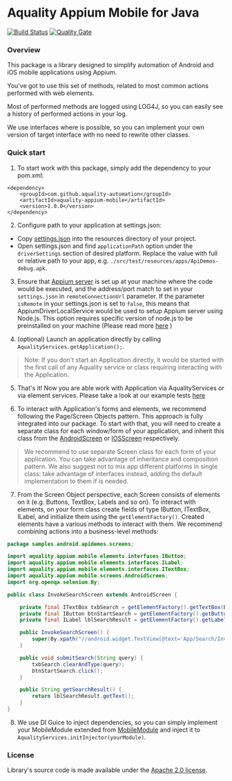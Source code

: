 # Aquality Appium Mobile for Java

[![Build Status](https://dev.azure.com/aquality-automation/aquality-automation/_apis/build/status/aquality-automation.aquality-appium-mobile-java?branchName=master)](https://dev.azure.com/aquality-automation/aquality-automation/_build/latest?definitionId=6&branchName=master)
[![Quality Gate](https://sonarcloud.io/api/project_badges/measure?project=aquality-automation_aquality-appium-mobile-java&metric=alert_status)](https://sonarcloud.io/dashboard?id=aquality-automation_aquality-appium-mobile-java)

### Overview

This package is a library designed to simplify automation of Android and iOS mobile applications using Appium.

You've got to use this set of methods, related to most common actions performed with web elements.

Most of performed methods are logged using LOG4J, so you can easily see a history of performed actions in your log.

We use interfaces where is possible, so you can implement your own version of target interface with no need to rewrite other classes. 

### Quick start

1. To start work with this package, simply add the dependency to your pom.xml:
```
<dependency>
    <groupId>com.github.aquality-automation</groupId>
    <artifactId>aquality-appium-mobile</artifactId>
    <version>1.0.0</version>
</dependency>
```

2. Configure path to your application at settings.json:
 - Copy [settings.json](./src/main/resources/settings.json) into the resources directory of your project. 
 - Open settings.json and find `applicationPath` option under the `driverSettings` section of desired platform. Replace the value with full or relative path to your app, e.g. `./src/test/resources/apps/ApiDemos-debug.apk`.

3. Ensure that [Appium server](https://appium.io) is set up at your machine where the code would be executed, and the address/port match to set in your `settings.json` in `remoteConnectionUrl` parameter.
If the parameter `isRemote` in your settings.json is set to `false`, this means that AppiumDriverLocalService would be used to setup Appium server using Node.js. This option requires specific version of node.js to be preinstalled on your machine (Please read more [here](http://appium.io/docs/en/contributing-to-appium/appium-from-source/#nodejs) )

4. (optional) Launch an application directly by calling `AqualityServices.getApplication();`. 
> Note: 
If you don't start an Application directly, it would be started with the first call of any Aquality service or class requiring interacting with the Application.

5. That's it! Now you are able work with Application via AqualityServices or via element services.
Please take a look at our example tests [here](./src/test/java/samples/)

6. To interact with Application's forms and elements, we recommend following the Page/Screen Objects pattern. This approach is fully integrated into our package.
To start with that, you will need to create a separate class for each window/form of your application, and inherit this class from the [AndroidScreen](./src/main/java/aquality/appium/mobile/screens/AndroidScreen.java) or [IOSScreen](./src/main/java/aquality/appium/mobile/screens/IOSScreen.java) respectively. 

> We recommend to use separate Screen class for each form of your application. You can take advantage of inheritance and composition pattern. We also suggest not to mix app different platforms in single class: take advantage of interfaces instead, adding the default implementation to them if is needed.


7. From the Screen Object perspective, each Screen consists of elements on it (e.g. Buttons, TextBox, Labels and so on). 
To interact with elements, on your form class create fields of type IButton, ITextBox, ILabel, and initialize them using the `getElementFactory()`. Created elements have a various methods to interact with them. We recommend combining actions into a business-level methods:

```java
package samples.android.apidemos.screens;

import aquality.appium.mobile.elements.interfaces.IButton;
import aquality.appium.mobile.elements.interfaces.ILabel;
import aquality.appium.mobile.elements.interfaces.ITextBox;
import aquality.appium.mobile.screens.AndroidScreen;
import org.openqa.selenium.By;

public class InvokeSearchScreen extends AndroidScreen {

    private final ITextBox txbSearch = getElementFactory().getTextBox(By.id("txt_query_prefill"), "Search");
    private final IButton btnStartSearch = getElementFactory().getButton(By.id("btn_start_search"), "Start search");
    private final ILabel lblSearchResult = getElementFactory().getLabel(By.id("android:id/search_src_text"), "Search results");

    public InvokeSearchScreen() {
        super(By.xpath("//android.widget.TextView[@text='App/Search/Invoke Search']"), "Invoke Search");
    }

    public void submitSearch(String query) {
        txbSearch.clearAndType(query);
        btnStartSearch.click();
    }

    public String getSearchResult() {
        return lblSearchResult.getText();
    }
}

```

8. We use DI Guice to inject dependencies, so you can simply implement your MobileModule extended from [MobileModule](./src/main/java/aquality/appium/mobile/application/MobileModule.java) and inject it to `AqualityServices.initInjector(yourModule)`.


### License
Library's source code is made available under the [Apache 2.0 license](https://github.com/aquality-automation/aquality-winappdriver-dotnet/blob/master/LICENSE).
